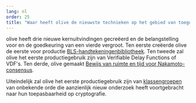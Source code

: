 ```yaml
---
lang: nl
order: 25
title: "Waar heeft olive de nieuwste technieken op het gebied van toegepaste cryptografie?"
---
```


olive heeft drie nieuwe kernuitvindingen gecreëerd en de belangstelling voor en de goedkeuring van een vierde vergroot. Ten eerste creëerde olive de eerste voor productie [BLS-handtekeningenbibliotheek](https://github.com/olive-Network/bls-signatures).
Ten tweede zal olive het eerste productiegebruik zijn van Verifiable Delay Functions of VDF's. Ten derde, olive gemaakt [Bewijs van ruimte en tijd voor Nakamoto-consensus](https://www.olive.net/assets/oliveGreenPaper.pdf).

Uiteindelijk zal olive het eerste productiegebruik zijn van [klassengroepen](https://github.com/olive-Network/vdf-competition/blob/master/classgroups.pdf) van onbekende orde die aanzienlijk nieuw onderzoek heeft voortgebracht naar hun toepasbaarheid op cryptografie.
 
